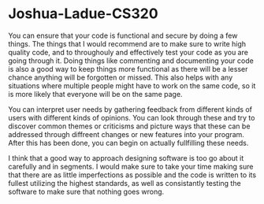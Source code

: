 # Joshua-Ladue-CS320

You can ensure that your code is functional and secure by doing a few things. The things that I would recommend are to make sure to write high quality code, and to throughouly and effectively test your code as you are going through it. Doing things like commenting and documenting your code is also a good way to keep things more functional as there will be a lesser chance anything will be forgotten or missed. This also helps with any situations where multiple people might have to work on the same code, so it is more likely that everyone will be on the same page.

You can interpret user needs by gathering feedback from different kinds of users with different kinds of opinions. You can look through these and try to discover common themes or criticisms and picture ways that these can be addressed through diffreent changes or new features into your program. After this has been done, you can begin on actually fullfilling these needs.

I think that a good way to approach designing software is too go about it carefully and in segments. I would make sure to take your time making sure that there are as little imperfections as possible and the code is written to its fullest utilizing the highest standards, as well as consistantly testing the software to make sure that nothing goes wrong.
